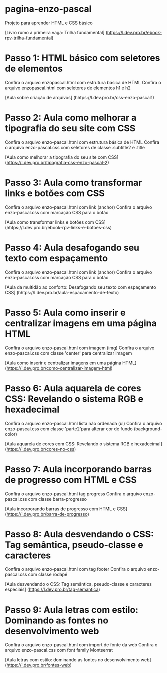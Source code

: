 # pagina-enzo-pascal
Projeto para aprender HTML e CSS básico

[Livro rumo à primeira vaga: Trilha fundamental] (https://l.dev.pro.br/ebook-rpv-trilha-fundamental)

# Passo 1: HTML básico com seletores de elementos
Confira o arquivo enzopascal.html com estrutura básica de HTML
Confira o arquivo enzopascal.html com seletores de elementos h1 e h2

[Aula sobre criação de arquivos] (hhtps://l.dev.pro.br/css-enzo-pascal1)


# Passo 2: Aula como melhorar a tipografia do seu site com CSS
Confira o arquivo enzo-pascal.html com estrutura básica de HTML
Confira o arquivo enzo-pascal.css com seletores de classe .subtitle2 e .title

[Aula como melhorar a tipografia do seu site com CSS] (https://l.dev.pro.br/tipografia-css-enzo-pascal-2)

# Passo 3: Aula como transformar links e botões com CSS
Confira o arquivo enzo-pascal.html com link (anchor)
Confira o arquivo enzo-pascal.css com marcação CSS para o botão

[Aula como transformar links e botões com CSS] (hhtps://l.dev.pro.br/ebook-rpv-links-e-botoes-css)

# Passo 4: Aula desafogando seu texto com espaçamento
Confira o arquivo enzo-pascal.html com link (anchor)
Confira o arquivo enzo-pascal.css com marcação CSS para o botão

[Aula da multidão ao conforto: Desafogando seu texto com espaçamento CSS] (hhtps://l.dev.pro.br/aula-espacamento-de-texto)

# Passo 5: Aula como inserir e centralizar imagens em uma página HTML
Confira o arquivo enzo-pascal.html com imagem (img)
Confira o arquivo enzo-pascal.css com classe 'center' para centralizar imagem

[Aula como inserir e centralizar imagens em uma página HTML] (https://l.dev.pro.br/como-centralizar-imagem-html)

# Passo 6: Aula aquarela de cores CSS: Revelando o sistema RGB e hexadecimal
Confira o arquivo enzo-pascal.html lista não ordenada (ul)
Confira o arquivo enzo-pascal.css com classe 'parte2'para alterar cor de fundo (background-color)

[Aula aquarela de cores com CSS: Revelando o sistema RGB e hexadecimal] (https://l.dev.pro.br/cores-no-css)

# Passo 7: Aula incorporando barras de progresso com HTML e CSS
Confira o arquivo enzo-pascal.html tag progress
Confira o arquivo enzo-pascal.css com classe barra-progresso

[Aula incorporando barras de progresso com HTML e CSS] (https://l.dev.pro.br/barra-de-progresso)

# Passo 8: Aula desvendando o CSS: Tag semântica, pseudo-classe e caracteres
Confira o arquivo enzo-pascal.html com tag footer
Confira o arquivo enzo-pascal.css com classe rodapé

[Aula desvendando o CSS: Tag semântica, pseudo-classe e caracteres especiais] (https://l.dev.pro.br/tag-semantica)

# Passo 9: Aula letras com estilo: Dominando as fontes no desenvolvimento web
Confira o arquivo enzo-pascal.html com import de fonte da web
Confira o arquivo enzo-pascal.css com font family Montserrat

[Aula letras com estilo: dominando as fontes no desenvolvimento web] (https://l.dev.pro.br/fontes-web)